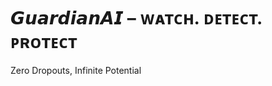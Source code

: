 # 𝙂𝙪𝙖𝙧𝙙𝙞𝙖𝙣𝘼𝙄 – ᴡᴀᴛᴄʜ. ᴅᴇᴛᴇᴄᴛ. ᴘʀᴏᴛᴇᴄᴛ   
Zero Dropouts, Infinite Potential
                           
